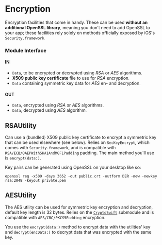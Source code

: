 Encryption
==========

Encryption facilities that come in handy.
These can be used **without an additional OpenSSL library**, meaning you don't need to add OpenSSL to your app; these facilities rely solely on methods officially exposed by iOS's `Security.framework`.

### Module Interface

#### IN
- `Data`, to be encrypted or decrypted using _RSA_ or _AES_ algorithms.
- **X509 public key certificate** file to use for _RSA_ encryption.
- `Data` containing symmetric key data for _AES_ en- and decryption.

#### OUT
- `Data`, encrypted using _RSA_ or _AES_ algorithms.
- `Data`, decrypted using _AES_ algorithm.

RSAUtility
----------

Can use a (bundled) X509 public key certificate to encrypt a symmetric key that can be used elsewhere (see below).
Relies on `SecKeyEncrypt`, which comes with `Security.framework`, and is compatible with `RSA/ECB/OAEPWithSHA1AndMGF1Padding` padding.
The main method you'll use is `encrypt(data:)`.

Key pairs can be generated using OpenSSL on your desktop like so:

```
openssl req -x509 -days 3652 -out public.crt -outform DER -new -newkey rsa:2048 -keyout private.pem
```


AESUtility
----------

The AES utility can be used for symmetric key encryption and decryption, default key length is 32 bytes.
Relies on the [`CryptoSwift`](https://github.com/krzyzanowskim/CryptoSwift) submodule and is compatible with `AES/CBC/PKCS5Padding` encryption.

You use the `encrypt(data:)` method to encrypt data with the utilities' key and `decrypt(encData:)` to decrypt data that was encrypted with the same key.

